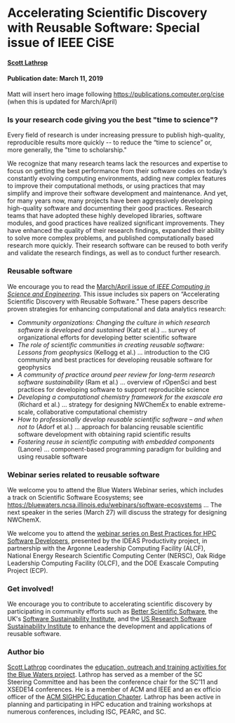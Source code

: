 # Accelerating Scientific Discovery with Reusable Software: Special issue of IEEE CiSE    

#### [Scott Lathrop](https://github.com/scottlathrop "Scott Lathrop GitHub Profile")

#### Publication date: March 11, 2019

Matt will insert hero image following https://publications.computer.org/cise (when this is updated for March/April)

### Is your research code giving you the best "time to science"?

Every field of research is under increasing pressure to publish high-quality, reproducible results more quickly -- to reduce the “time to science” or, more generally, the "time to scholarship."

We recognize that many research teams lack the resources and expertise to focus on getting the best performance from their software codes on today’s constantly evolving computing environments, adding new complex features to improve their computational methods, or using practices that may simplify and improve their software development and maintenance. And yet, for many years now, many projects  have been aggressively developing high-quality software and documenting their good practices. Research teams that have adopted these highly developed libraries, software modules, and good practices have realized significant improvements. They have enhanced the quality of their research findings, expanded their ability to solve more complex problems, and   published computationally based research more quickly. Their research software can be reused to both verify and validate the research findings, as well as to conduct further research.

### Reusable software

We encourage you to read  the [March/April issue of *IEEE Computing in Science and Engineering*](https://publications.computer.org/cise). This issue includes six papers on “Accelerating Scientific Discovery with Reusable Software.” These papers describe proven strategies for enhancing computational and data analytics research:

* _Community organizations: Changing the culture in which research software is developed and sustained_ (Katz et al.) ... survey of organizational efforts for developing better scientific software
* _The role of scientific communities in creating reusable software: Lessons from geophysics_ (Kellogg et al.) ... introduction to the CIG community and best practices for developing reusable software for geophysics
* _A community of practice around peer review for long-term research software sustainability_ (Ram et al.) ... overview of rOpenSci and best practices for developing software to support reproducible science
* _Developing a computational chemistry framework for the exascale era_ (Richard et al.) ... strategy for designing NWChemEx to enable extreme-scale, collaborative computational chemistry
* _How to professionally develop reusable scientific software – and when not to_ (Adorf et al.) ... approach for balancing reusable scientific software development with obtaining rapid scientific results
* _Fostering reuse in scientific computing with embedded components_ (Lanore) ... component-based programming paradigm for building and using reusable software

### Webinar series related to reusable software

We welcome you to attend the Blue Waters Webinar series, which includes a track on Scientific Software Ecosystems; see https://bluewaters.ncsa.illinois.edu/webinars/software-ecosystems ... The next speaker in the series (March 27) will discuss the strategy for designing NWChemX. 

We welcome you to attend the [webinar series on Best Practices for HPC Software Developers](https://ideas-productivity.org/events/hpc-best-practices-webinars), presented by the IDEAS Productivity project, in partnership with the Argonne Leadership Computing Facility (ALCF), National Energy Research Scientific Computing Center (NERSC), Oak Ridge Leadership Computing Facility (OLCF), and the DOE Exascale Computing Project (ECP).  

### Get involved!

We encourage you to contribute to accelerating scientific discovery by participating in community efforts such as [Better Scientific Software](https://bssw.io), the UK's [Software Sustainability Institute](https://software.ac.uk), and the [US Research Software Sustainability Institute](http://urssi.us) to enhance the development and applications of reusable software.

### Author bio
[Scott Lathrop](https://github.com/scottlathrop) coordinates the [education, outreach and training activities for the Blue Waters project](https://bluewaters.ncsa.illinois.edu/education-overview). Lathrop has served as a member of the SC Steering Committee and has been the conference chair for the SC’11 and XSEDE14 conferences.  He is a member of ACM and IEEE and an ex officio officer of the [ACM SIGHPC Education Chapter](https://sighpceducation.acm.org). Lathrop has been active in planning  and participating in HPC education and training workshops at numerous conferences, including  ISC, PEARC, and SC.

<!---
- Guidance for author bio:
- Length: 50-100 words.
- Can include hyperlinks.
- Mention your current position, employer, a bit about your background.
- Include info about your interests related to software productivity and sustainability.
- Anything else you want to mention.
---!>

<!---
Publish: preview
Categories: planning, collaboration
Topics: design, projects and organizations
Tags: bssw-blog-article
Level: 2
Prerequisites: default
Aggregate: none
--->

